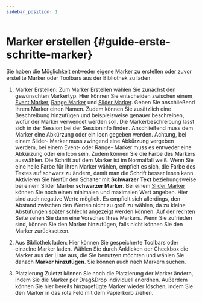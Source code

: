 ```yaml
---
sidebar_position: 1
---
```


# Marker erstellen {#guide-erste-schritte-marker}

Sie haben die Möglichkeit entweder eigene Marker zu erstellen oder zuvor erstellte Marker oder Toolbars aus der Bibliothek zu laden.

1. Marker Erstellen:
   Zum Marker Erstellen wählen Sie zunächst den gewünschten Markertyp. Hier können Sie entscheiden zwischen einem [Event Marker](/docs/terms/Event-Marker.md), [Range Marker](/docs/terms/Range-Marker.md) und [Slider Marker](/docs/terms/Slider-Marker.md).
   Geben Sie anschließend Ihrem Marker einen Namen. Zudem können Sie zusätzlich eine Beschreibung hinzufügen und beispielsweise genauer beschreiben, wofür der Marker verwendet werden soll. Die Markerbeschreibung lässt sich in der Session bei der Sessioninfo finden.
   Anschließend muss dem Marker eine Abkürzung oder ein Icon gegeben werden. Achtung, bei einem Slider- Marker muss zwingend eine Abkürzung vergeben werdem, bei einem Event- oder Range- Marker muss es entweder eine Abkürzung oder ein Icon sein.
   Zudem können Sie die Farbe des Markers auswählen. Die Schrift auf dem Marker ist im Normalfall weiß. Wenn Sie eine helle Farbe für Ihren Marker wählen, empfielt es sich, die Farbe des Textes auf schwarz zu ändern, damit man die Schrift besser lesen kann. Aktivieren Sie hierfür den Schalter mit **Schwarzer Text** beziehungsweise bei einem Slider Marker **schwarzer Marker**.
   Bei einem [Slider Marker](/docs/terms/Slider-Marker.md) können Sie noch einen minimalen und maximalen Wert angeben. Hier sind auch negative Werte möglich. Es empfielt sich allerdings, den Abstand zwischen den Werten nicht zu groß zu wählen, da zu kleine Abstufungen später schlecht angezeigt werden können.
   Auf der rechten Seite sehen Sie dann eine Vorschau Ihres Markers. Wenn Sie zufrieden sind, können Sie den Marker hinzufügen, falls nicht können Sie den Marker zurücksetzen.

2. Aus Bibliothek laden:
   Hier können Sie gespeicherte Toolbars oder einzelne Marker laden. Wählen Sie durch Anklicken der Checkbox die Marker aus der Liste aus, die Sie benutzen möchten und wählen Sie danach **Marker hinzufügen**. Sie können auch nach Markern suchen.

3. Platzierung
   Zuletzt können Sie noch die Platzierung der Marker ändern, indem Sie die Marker per Drag&Drop individuell anordnen. Außerdem können Sie hier bereits hinzugefügte Marker wieder löschen, indem Sie den Marker in das rota Feld mit dem Papierkorb ziehen.
